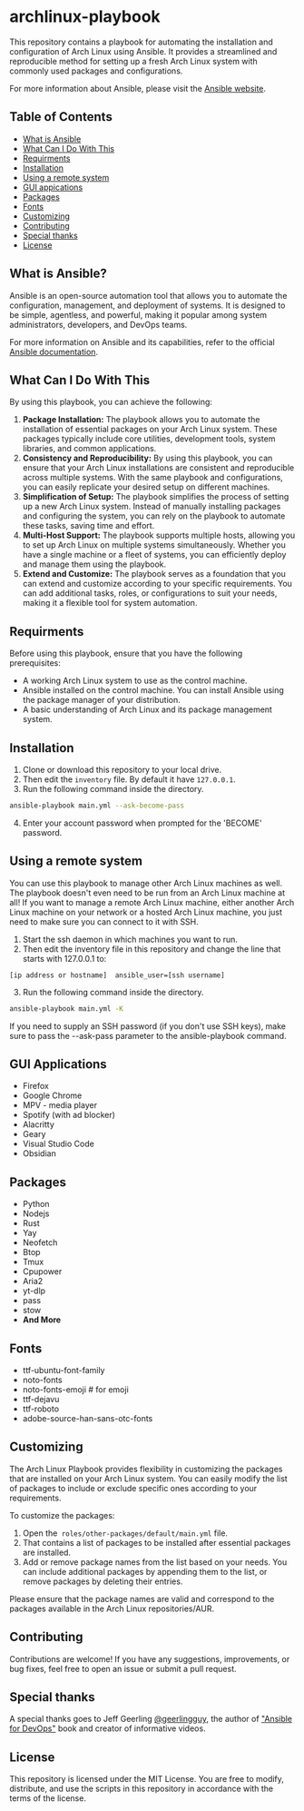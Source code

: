 # archlinux-playbook
This repository contains a playbook for automating the installation and configuration of Arch Linux using Ansible. It provides a streamlined and reproducible method for setting up a fresh Arch Linux system with commonly used packages and configurations.

For more information about Ansible, please visit the [Ansible website](https://www.ansible.com/).

## Table of Contents
- [What is Ansible](#what-is-ansible)
- [What Can I Do With This](#what-can-i-do-with-this)
- [Requirments](#requirments)
- [Installation](#installation)
- [Using a remote system](#using-a-remote-system)
- [GUI appications](#gui-applications)
- [Packages](#packages)
- [Fonts](#fonts)
- [Customizing](#customizing)
- [Contributing](#contributing)
- [Special thanks](#special-thanks)
- [License](#license)

## What is Ansible?
Ansible is an open-source automation tool that allows you to automate the configuration, management, and deployment of systems. It is designed to be simple, agentless, and powerful, making it popular among system administrators, developers, and DevOps teams.

For more information on Ansible and its capabilities, refer to the official [Ansible documentation](https://docs.ansible.com/).

## What Can I Do With This
By using this playbook, you can achieve the following:

1. **Package Installation:** The playbook allows you to automate the installation of essential packages on your Arch Linux system. These packages typically include core utilities, development tools, system libraries, and common applications.
2. **Consistency and Reproducibility:** By using this playbook, you can ensure that your Arch Linux installations are consistent and reproducible across multiple systems. With the same playbook and configurations, you can easily replicate your desired setup on different machines.
4. **Simplification of Setup:** The playbook simplifies the process of setting up a new Arch Linux system. Instead of manually installing packages and configuring the system, you can rely on the playbook to automate these tasks, saving time and effort.
3. **Multi-Host Support:** The playbook supports multiple hosts, allowing you to set up Arch Linux on multiple systems simultaneously. Whether you have a single machine or a fleet of systems, you can efficiently deploy and manage them using the playbook.
4. **Extend and Customize:** The playbook serves as a foundation that you can extend and customize according to your specific requirements. You can add additional tasks, roles, or configurations to suit your needs, making it a flexible tool for system automation.

## Requirments
Before using this playbook, ensure that you have the following prerequisites:
* A working Arch Linux system to use as the control machine.
* Ansible installed on the control machine. You can install Ansible using the package manager of your distribution.
* A basic understanding of Arch Linux and its package management system.

## Installation
1. Clone or download this repository to your local drive.
2. Then edit the `inventory` file. By default it have `127.0.0.1`.
3. Run the following command inside the directory.
```bash
ansible-playbook main.yml --ask-become-pass
``` 
4. Enter your account password when prompted for the 'BECOME' password.

## Using a remote system
You can use this playbook to manage other Arch Linux machines as well. The playbook doesn't even need to be run from an Arch Linux machine at all! If you want to manage a remote Arch Linux machine, either another Arch Linux machine on your network or a hosted Arch Linux machine, you just need to make sure you can connect to it with SSH.

1. Start the ssh daemon in which machines you want to run.
2. Then edit the inventory file in this repository and change the line that starts with 127.0.0.1 to:
```
[ip address or hostname]  ansible_user=[ssh username]
```
3. Run the following command inside the directory.
```bash
ansible-playbook main.yml -K
``` 
If you need to supply an SSH password (if you don't use SSH keys), make sure to pass the --ask-pass parameter to the ansible-playbook command.

## GUI Applications
* Firefox
* Google Chrome
* MPV - media player
* Spotify (with ad blocker)
* Alacritty
* Geary
* Visual Studio Code
* Obsidian

## Packages
- Python
- Nodejs
- Rust
- Yay 
- Neofetch
- Btop
- Tmux
- Cpupower
- Aria2
- yt-dlp
- pass
- stow
- **And More**

## Fonts
- ttf-ubuntu-font-family
- noto-fonts
- noto-fonts-emoji # for emoji
- ttf-dejavu
- ttf-roboto
- adobe-source-han-sans-otc-fonts

## Customizing
The Arch Linux Playbook provides flexibility in customizing the packages that are installed on your Arch Linux system. You can easily modify the list of packages to include or exclude specific ones according to your requirements.

To customize the packages:
1. Open the` roles/other-packages/default/main.yml` file.
2. That contains a list of packages to be installed after essential packages are installed.
3. Add or remove package names from the list based on your needs. You can include additional packages by appending them to the list, or remove packages by deleting their entries.

Please ensure that the package names are valid and correspond to the packages available in the Arch Linux repositories/AUR.

## Contributing
Contributions are welcome! If you have any suggestions, improvements, or bug fixes, feel free to open an issue or submit a pull request.

## Special thanks
A special thanks goes to Jeff Geerling [@geerlingguy](https://github.com/geerlingguy), the author of ["Ansible for DevOps"](https://www.ansiblefordevops.com/) book and creator of informative videos.

## License
This repository is licensed under the MIT License. You are free to modify, distribute, and use the scripts in this repository in accordance with the terms of the license.
